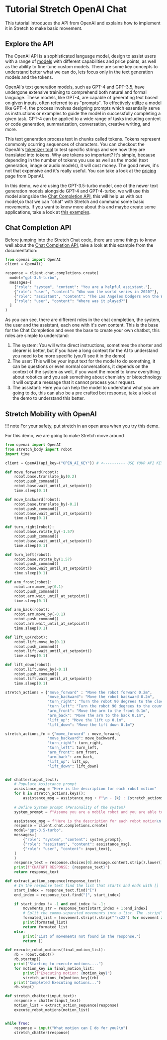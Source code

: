 # Tutorial Stretch OpenAI Chat
This tutorial introduces the API from OpenAI and explains how to implement it in Stretch to make basic movement.

## Explore the API
The OpenAI API is a sophisticated language model, design to assist users with a range of [models](https://platform.openai.com/docs/models) with different capabilities and price points, as well as the ability to fine-tune custom models. There are some key concepts to understand better what we can do, lets focus only in the text generation models and the tokens. 

OpenAI's text generation models, such as GPT-4 and GPT-3.5, have undergone extensive training to comprehend both natural and formal language. These models, like GPT-4, are capable of generating text based on given inputs, often referred to as "prompts". To effectively utilize a model like GPT-4, the process involves designing prompts which essentially serve as instructions or examples to guide the model in successfully completing a given task. GPT-4 can be applied to a wide range of tasks including content or code generation, summarization, conversation, creative writing, and more.

This text generation process text in chunks called tokens. Tokens represent commonly ocurring sequences of characters. You can checkout the OpenAI's [tokenizer tool](https://platform.openai.com/tokenizer) to test specific strings and see how they are translated into tokens. Why are tokens so important? It's simple, because depending in the number of tokens you use as well as the model (text generation, image or audio models), it will cost money. The good news, it's not that expensive and it's really useful. You can take a look at the [pricing](https://openai.com/pricing) page from OpenAI.

In this demo, we are using the GPT-3.5-turbo model, one of the newer text generation models alongside GPT-4 and GPT-4-turbo, we will use this model alongside the [Chat Completion API](https://platform.openai.com/docs/guides/text-generation/chat-completions-api), this will help us with out model,so that we can "chat" with Stretch and command some basic movements. If you want to know more about this and maybe create some applications, take a look at [this examples](https://platform.openai.com/examples).

## Chat Completion API
Before jumping into the Stretch Chat code, there are some things to know well about the [Chat Completion API](https://platform.openai.com/docs/guides/text-generation/chat-completions-api), take a look at this example from the documentation:
```python
from openai import OpenAI
client = OpenAI()

response = client.chat.completions.create(
  model="gpt-3.5-turbo",
  messages=[
    {"role": "system", "content": "You are a helpful assistant."},
    {"role": "user", "content": "Who won the world series in 2020?"},
    {"role": "assistant", "content": "The Los Angeles Dodgers won the World Series in 2020."},
    {"role": "user", "content": "Where was it played?"}
  ]
)
```
As you can see, there are different roles in the chat completion, the system, the user and the assistant, each one with it's own content. This is the base for the Chat Completion and even the base to create your own chatbot, this roles are simple to understand:
1. The system: You will write direct instructions, sometimes the shorter and clearer is better, but if you have a long context for the AI to understand you need to be more specific (you'll see it in the demo)
2. The user: This will be your input text for the model to do something, it can be questions or even normal conversations, it depends on the context of the system as well, if you want the model to know everything about robotics and you ask something about chemistry or biotechnology it will output a message that it cannot process your request.
3. The assistant: Here you can help the model to understand what you are going to do, this can also be a pre crafted bot response, take a look at the demo to understand this better.

## Stretch Mobility with OpenAI
!!! note
    For your safety, put stretch in an open area when you try this demo.

For this demo, we are going to make Stretch move around 

```python
from openai import OpenAI
from stretch_body import robot
import time

client = OpenAI(api_key=("OPEN_AI_KEY")) # <---------- USE YOUR API KEY HERE

def move_forward(robot):
    robot.base.translate_by(0.2)
    robot.push_command()
    robot.base.wait_until_at_setpoint()
    time.sleep(0.1)

def move_backward(robot):
    robot.base.translate_by(-0.2)
    robot.push_command()
    robot.base.wait_until_at_setpoint()
    time.sleep(0.1)

def turn_right(robot):
    robot.base.rotate_by(-1.57)
    robot.push_command()
    robot.base.wait_until_at_setpoint()
    time.sleep(0.1)

def turn_left(robot):
    robot.base.rotate_by(1.57)
    robot.push_command()
    robot.base.wait_until_at_setpoint()
    time.sleep(0.1)

def arm_front(robot):
    robot.arm.move_by(0.1)
    robot.push_command()
    robot.arm.wait_until_at_setpoint()
    time.sleep(0.1)

def arm_back(robot):
    robot.arm.move_by(-0.1)
    robot.push_command()
    robot.arm.wait_until_at_setpoint()
    time.sleep(0.1)

def lift_up(robot):
    robot.lift.move_by(0.1)
    robot.push_command()
    robot.lift.wait_until_at_setpoint()
    time.sleep(0.1)

def lift_down(robot):
    robot.lift.move_by(-0.1)
    robot.push_command()
    robot.lift.wait_until_at_setpoint()
    time.sleep(0.1)

stretch_actions = {"move_forward" : "Move the robot forward 0.2m",
                   "move_backward": "Move the robot backward 0.2m",
                   "turn_right": "Turn the robot 90 degrees to the clockwise",
                   "turn_left": "Turn the robot 90 degrees to the counter clockwise",
                   "arm_front": "Move the arm to the front 0.1m",
                   "arm_back": "Move the arm to the back 0.1m",
                   "lift_up": "Move the lift up 0.1m",
                   "lift_down": "Move the lift down 0.1m"}

stretch_actions_fn = {"move_forward" : move_forward,
                   "move_backward": move_backward,
                   "turn_right": turn_right,
                   "turn_left": turn_left,
                   "arm_front": arm_front,
                   "arm_back": arm_back,
                   "lift_up": lift_up,
                   "lift_down": lift_down}


def chatter(input_text):
    # Populate Assistance prompt
    assistance_msg = "Here is the description for each robot motion"
    for k in stretch_actions.keys():
        assistance_msg = assistance_msg + f"\n - {k} : {stretch_actions[k]} "
    
    # Define System prompt (Personality of the system)
    system_prompt = f"Assume you are a mobile robot and you are able to receive a natural language instrunctions regarding the robot's movements. Based on undestanding the instructions return a sequence of discrete actions from this list {list(stretch_actions.keys())}. The only output must be in two parts. The first part should explain the sequence and second part should only be the list the actions seperated by comma. The first part you will explain the list of actions to follow and the reason behind it. The second one must be the list of movements that we are going to use, separate them only with the '[]'. This is not an explanation, it must be only the list of movements"

    assistance_msg = f"Here is the description for each robot motion\n - move_forward : Move the robot forward 0.2m \n - move_backward : Move the robot backward 0.2m \n - turn_right : Turn the robot 90 degrees to the clockwise \n - turn_left : Turn the robot 90 degrees to the counter clockwise \n - arm_front: Move the arm to the front by 0.1m \n - arm_back: Move the arm to the back by 0.1m \n - lift_up: Move the lift up by 0.1m \n - lift_down: Move the lift down by 0.1m"
    response = client.chat.completions.create(
    model="gpt-3.5-turbo",
    messages=[
        {"role": "system", "content": system_prompt},
        {"role": "assistant", "content": assistance_msg},
        {"role": "user", "content": input_text},
    ]
    )
    response_text = response.choices[0].message.content.strip().lower()
    print(f"CHATGPT RESPONSE: {response_text}")
    return response_text

def extract_action_sequence(response_text):
    # In the response text find the list that starts and ends with []
    start_index = response_text.find("[")
    end_index = response_text.find("]", start_index)

    if start_index != -1 and end_index != -1:
        movements_str = response_text[start_index + 1:end_index]
        # Split the comma-separated movements into a list. The .strip("'\x22") is used to remove both single and double quotes from the beginning and end of each movement.
        formated_list = [movement.strip().strip("'\x22") for movement in movements_str.split(",")]
        print(formated_list)
        return formated_list
    else:
        print("List of movements not found in the response.")
        return []

def execute_robot_motions(final_motion_list):
    rb = robot.Robot()
    rb.startup()
    print("Starting to execute motions....")
    for motion_key in final_motion_list:
        print(f"Executing motion: {motion_key}")
        stretch_actions_fn[motion_key](rb)
    print("Completed Executing motions...")
    rb.stop()

def stretch_chatter(input_text):
    response = chatter(input_text)
    motion_list = extract_action_sequence(response)
    execute_robot_motions(motion_list)


while True:
    response = input("What motion can I do for you?\n")
    stretch_chatter(response)
```